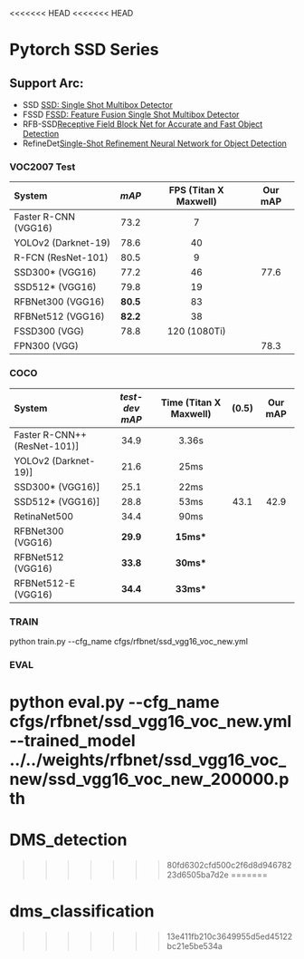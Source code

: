 <<<<<<< HEAD
<<<<<<< HEAD
# Pytorch SSD Series
## Support Arc:
* SSD [SSD: Single Shot Multibox  Detector](https://arxiv.org/abs/1512.02325)
* FSSD [FSSD: Feature Fusion Single Shot Multibox Detector](https://arxiv.org/abs/1712.00960)
* RFB-SSD[Receptive Field Block Net for Accurate and Fast Object Detection](https://arxiv.org/abs/1711.07767)
* RefineDet[Single-Shot Refinement Neural Network for Object Detection](https://arxiv.org/pdf/1711.06897.pdf)

### VOC2007 Test
| System                 |  *mAP*   | **FPS** (Titan X Maxwell) | **Our mAP** |
| :--------------------- | :------: | :-----------------------: | :---------: |
| Faster R-CNN (VGG16)   |   73.2   |             7             |             |    
| YOLOv2 (Darknet-19)    |   78.6   |            40             |             |
| R-FCN (ResNet-101)     |   80.5   |             9             |             |
| SSD300* (VGG16)        |   77.2   |            46             |    77.6     |  77.5(locw1.5) 77.8（locw2）
| SSD512* (VGG16)        |   79.8   |            19             |             |
| RFBNet300 (VGG16)      | **80.5** |            83             |             |
| RFBNet512 (VGG16)      | **82.2** |            38             |             |
| FSSD300 (VGG)          |   78.8   |       120 (1080Ti)        |             |
| FPN300 (VGG)           |          |                           |    78.3     |

### COCO 
| System                       | *test-dev mAP* | **Time** (Titan X Maxwell) | **(0.5)**  |**Our mAP** |
| :--------------------------- | :------------: | :------------------------: |:---------: |:---------: |
| Faster R-CNN++ (ResNet-101)] |      34.9      |           3.36s            |            |            |
| YOLOv2 (Darknet-19)]         |      21.6      |            25ms            |            |            |
| SSD300* (VGG16)]             |      25.1      |            22ms            |            |            |
| SSD512* (VGG16)]             |      28.8      |            53ms            |     43.1   |   42.9     |
| RetinaNet500                 |      34.4      |            90ms            |            |            |
| RFBNet300 (VGG16)            |    **29.9**    |         **15ms\***         |            |            |
| RFBNet512 (VGG16)            |    **33.8**    |         **30ms\***         |            |            |
| RFBNet512-E (VGG16)          |    **34.4**    |         **33ms\***         |            |            |


### TRAIN
python train.py --cfg_name cfgs/rfbnet/ssd_vgg16_voc_new.yml

### EVAL
python eval.py --cfg_name cfgs/rfbnet/ssd_vgg16_voc_new.yml --trained_model ../../weights/rfbnet/ssd_vgg16_voc_new/ssd_vgg16_voc_new_200000.pth
=======
# DMS_detection

>>>>>>> 80fd6302cfd500c2f6d8d94678223d6505ba7d2e
=======
# dms_classification
>>>>>>> 13e411fb210c3649955d5ed45122bc21e5be534a
